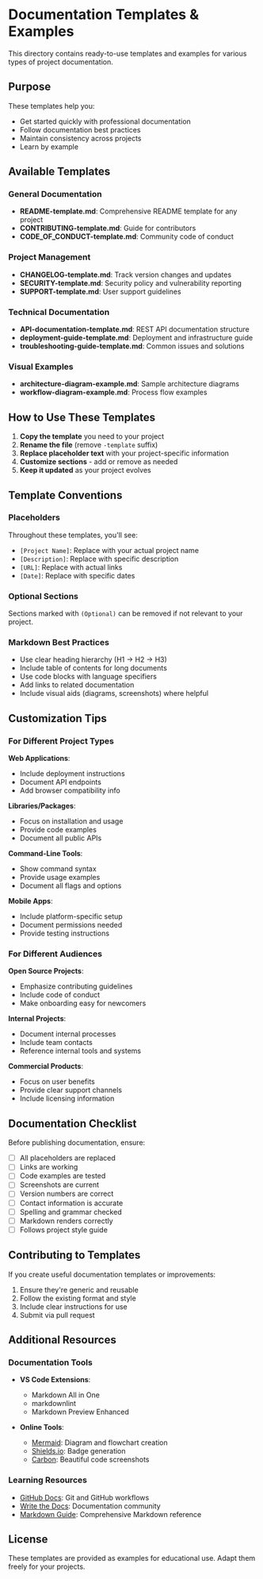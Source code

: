 # Documentation Templates & Examples

This directory contains ready-to-use templates and examples for various types of project documentation.

## Purpose

These templates help you:

- Get started quickly with professional documentation
- Follow documentation best practices
- Maintain consistency across projects
- Learn by example

## Available Templates

### General Documentation

- **README-template.md**: Comprehensive README template for any project
- **CONTRIBUTING-template.md**: Guide for contributors
- **CODE_OF_CONDUCT-template.md**: Community code of conduct

### Project Management

- **CHANGELOG-template.md**: Track version changes and updates
- **SECURITY-template.md**: Security policy and vulnerability reporting
- **SUPPORT-template.md**: User support guidelines

### Technical Documentation

- **API-documentation-template.md**: REST API documentation structure
- **deployment-guide-template.md**: Deployment and infrastructure guide
- **troubleshooting-guide-template.md**: Common issues and solutions

### Visual Examples

- **architecture-diagram-example.md**: Sample architecture diagrams
- **workflow-diagram-example.md**: Process flow examples

## How to Use These Templates

1. **Copy the template** you need to your project
2. **Rename the file** (remove `-template` suffix)
3. **Replace placeholder text** with your project-specific information
4. **Customize sections** - add or remove as needed
5. **Keep it updated** as your project evolves

## Template Conventions

### Placeholders

Throughout these templates, you'll see:

- `[Project Name]`: Replace with your actual project name
- `[Description]`: Replace with specific description
- `[URL]`: Replace with actual links
- `[Date]`: Replace with specific dates

### Optional Sections

Sections marked with `(Optional)` can be removed if not relevant to your project.

### Markdown Best Practices

- Use clear heading hierarchy (H1 → H2 → H3)
- Include table of contents for long documents
- Use code blocks with language specifiers
- Add links to related documentation
- Include visual aids (diagrams, screenshots) where helpful

## Customization Tips

### For Different Project Types

**Web Applications**:

- Include deployment instructions
- Document API endpoints
- Add browser compatibility info

**Libraries/Packages**:

- Focus on installation and usage
- Provide code examples
- Document all public APIs

**Command-Line Tools**:

- Show command syntax
- Provide usage examples
- Document all flags and options

**Mobile Apps**:

- Include platform-specific setup
- Document permissions needed
- Provide testing instructions

### For Different Audiences

**Open Source Projects**:

- Emphasize contributing guidelines
- Include code of conduct
- Make onboarding easy for newcomers

**Internal Projects**:

- Document internal processes
- Include team contacts
- Reference internal tools and systems

**Commercial Products**:

- Focus on user benefits
- Provide clear support channels
- Include licensing information

## Documentation Checklist

Before publishing documentation, ensure:

- [ ] All placeholders are replaced
- [ ] Links are working
- [ ] Code examples are tested
- [ ] Screenshots are current
- [ ] Version numbers are correct
- [ ] Contact information is accurate
- [ ] Spelling and grammar checked
- [ ] Markdown renders correctly
- [ ] Follows project style guide

## Contributing to Templates

If you create useful documentation templates or improvements:

1. Ensure they're generic and reusable
2. Follow the existing format and style
3. Include clear instructions for use
4. Submit via pull request

## Additional Resources

### Documentation Tools

- **VS Code Extensions**:
  - Markdown All in One
  - markdownlint
  - Markdown Preview Enhanced

- **Online Tools**:
  - [Mermaid](https://mermaid.js.org/): Diagram and flowchart creation
  - [Shields.io](https://shields.io/): Badge generation
  - [Carbon](https://carbon.now.sh/): Beautiful code screenshots

### Learning Resources

- [GitHub Docs](https://docs.github.com/): Git and GitHub workflows
- [Write the Docs](https://www.writethedocs.org/): Documentation community
- [Markdown Guide](https://www.markdownguide.org/): Comprehensive Markdown reference

## License

These templates are provided as examples for educational use. Adapt them freely for your projects.
